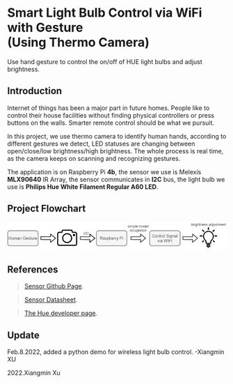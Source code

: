# Smart Light Bulb Control via WiFi with Gesture <br />(Using Thermo Camera)
Use hand gesture to control the on/off of HUE light bulbs and adjust brightness.

## Introduction
Internet of things has been a major part in future homes. People like to control their house facilities without finding physical controllers or press buttons on the walls. Smarter remote control should be what we pursuit. 

In this project, we use thermo camera to identify human hands, according to different gestures we detect, LED statuses are changing between open/close/low brightness/high brightness. The whole process is real time, as the camera keeps on scanning and recognizing gestures.

The application is on Raspberry Pi **4b**, the sensor we use is Melexis **MLX90640** IR Array, the sensor communicates in **I2C** bus, the light bulb we use is **Philips Hue White Filament Regular A60 LED**.

## Project Flowchart
![](flowchart2.png)

## References
> [Sensor Github Page](https://github.com/melexis/mlx90640-library.git).

> [Sensor Datasheet](MLX90640-Datasheet-Melexis.pdf).

> [The Hue developer page](https://developers.meethue.com/).

## Update
Feb.8.2022, added a python demo for wireless light bulb control. -Xiangmin XU

2022.Xiangmin Xu
